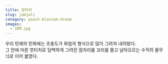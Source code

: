 ```yaml
---
title: 잠자리
slug: jamjali
category: peach-blossom-dream
images:
  - ZAM.jpg
---
```


우리 민예의 민화에는 초충도가 화첩의 형식으로 많이 그려져 내려왔다.     
그 안에 마른 붓터치로 담백하게 그려진 잠자리를 꼬리를 물고 날아오르는 수직의 줄무늬로 이어 붙였다.
